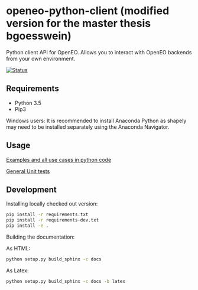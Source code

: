 # openeo-python-client (modified version for the master thesis bgoesswein)

Python client API for OpenEO. Allows you to interact with OpenEO backends from your own environment.

[![Status](https://img.shields.io/badge/Status-proof--of--concept-yellow.svg)]()

## Requirements

* Python 3.5
* Pip3

Windows users: It is recommended to install Anaconda Python as shapely may need to be installed separately using the Anaconda Navigator.

## Usage
[Examples and all use cases in python code](https://github.com/bgoesswein/dataid_openeo/tree/master/openeo-python-client/examples)

[General Unit tests](https://github.com/bgoesswein/dataid_openeo/tree/master/openeo-python-client/tests)

## Development

Installing locally checked out version:
```bash
pip install -r requirements.txt
pip install -r requirements-dev.txt
pip install -e .
```
Building the documentation:

As HTML:
```bash
python setup.py build_sphinx -c docs
 ```
As Latex: 
```bash
python setup.py build_sphinx -c docs -b latex
```
